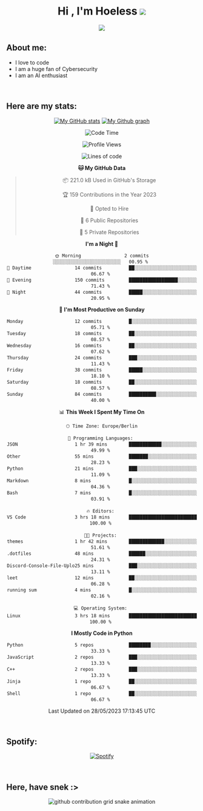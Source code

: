 <h1 align="center">Hi , I'm Hoeless <img src="https://media.giphy.com/media/hvRJCLFzcasrR4ia7z/giphy.gif" width="35"></h1>
<p align="center">
  <a href="https://github.com/whois-hoeless"><img src="https://readme-typing-svg.demolab.com?font=Roboto+Mono&weight=300&size=28&duration=4000&pause=100&color=C109F7&center=true&vCenter=true&width=580&height=127&lines=I'm+a+programmer;I'm+an+AI+enthusiast;I'm+a+big+fan+of+Neural+Networks;I'm+interested+in+Computer+Science;I+love+Cybersecurity;By+the+way+I+use+Arch+%F0%9F%92%80"></a>
</p>

## About me:

- I love to code
- I am a huge fan of Cybersecurity
- I am an AI enthusiast 

<br>

## Here are my stats:

<div align="center">
    
 [![My GitHub stats](https://github-readme-stats.vercel.app/api?username=whois-hoeless&count_private=true&show_icons=true&theme=radical)](https://github.com/whois-hoeless)
 [![My Github graph](http://github-profile-summary-cards.vercel.app/api/cards/profile-details?username=whois-hoeless&theme=radical)](https://github.com/whois-hoeless)

<!--START_SECTION:waka-->
![Code Time](http://img.shields.io/badge/Code%20Time-13%20hrs%2038%20mins-blue)

![Profile Views](http://img.shields.io/badge/Profile%20Views-1-blue)

![Lines of code](https://img.shields.io/badge/From%20Hello%20World%20I%27ve%20Written-24.5%20thousand%20lines%20of%20code-blue)

**🐱 My GitHub Data** 

> 📦 221.0 kB Used in GitHub's Storage 
 > 
> 🏆 159 Contributions in the Year 2023
 > 
> 💼 Opted to Hire
 > 
> 📜 6 Public Repositories 
 > 
> 🔑 5 Private Repositories 
 > 
**I'm a Night 🦉** 

```text
🌞 Morning                2 commits           ░░░░░░░░░░░░░░░░░░░░░░░░░   00.95 % 
🌆 Daytime                14 commits          ██░░░░░░░░░░░░░░░░░░░░░░░   06.67 % 
🌃 Evening                150 commits         ██████████████████░░░░░░░   71.43 % 
🌙 Night                  44 commits          █████░░░░░░░░░░░░░░░░░░░░   20.95 % 
```
📅 **I'm Most Productive on Sunday** 

```text
Monday                   12 commits          █░░░░░░░░░░░░░░░░░░░░░░░░   05.71 % 
Tuesday                  18 commits          ██░░░░░░░░░░░░░░░░░░░░░░░   08.57 % 
Wednesday                16 commits          ██░░░░░░░░░░░░░░░░░░░░░░░   07.62 % 
Thursday                 24 commits          ███░░░░░░░░░░░░░░░░░░░░░░   11.43 % 
Friday                   38 commits          █████░░░░░░░░░░░░░░░░░░░░   18.10 % 
Saturday                 18 commits          ██░░░░░░░░░░░░░░░░░░░░░░░   08.57 % 
Sunday                   84 commits          ██████████░░░░░░░░░░░░░░░   40.00 % 
```


📊 **This Week I Spent My Time On** 

```text
🕑︎ Time Zone: Europe/Berlin

💬 Programming Languages: 
JSON                     1 hr 39 mins        ████████████░░░░░░░░░░░░░   49.99 % 
Other                    55 mins             ███████░░░░░░░░░░░░░░░░░░   28.23 % 
Python                   21 mins             ███░░░░░░░░░░░░░░░░░░░░░░   11.09 % 
Markdown                 8 mins              █░░░░░░░░░░░░░░░░░░░░░░░░   04.36 % 
Bash                     7 mins              █░░░░░░░░░░░░░░░░░░░░░░░░   03.91 % 

🔥 Editors: 
VS Code                  3 hrs 18 mins       █████████████████████████   100.00 % 

🐱‍💻 Projects: 
themes                   1 hr 42 mins        █████████████░░░░░░░░░░░░   51.61 % 
.dotfiles                48 mins             ██████░░░░░░░░░░░░░░░░░░░   24.31 % 
Discord-Console-File-Uplo25 mins             ███░░░░░░░░░░░░░░░░░░░░░░   13.11 % 
leet                     12 mins             ██░░░░░░░░░░░░░░░░░░░░░░░   06.28 % 
running sum              4 mins              █░░░░░░░░░░░░░░░░░░░░░░░░   02.16 % 

💻 Operating System: 
Linux                    3 hrs 18 mins       █████████████████████████   100.00 % 
```

**I Mostly Code in Python** 

```text
Python                   5 repos             ████████░░░░░░░░░░░░░░░░░   33.33 % 
JavaScript               2 repos             ███░░░░░░░░░░░░░░░░░░░░░░   13.33 % 
C++                      2 repos             ███░░░░░░░░░░░░░░░░░░░░░░   13.33 % 
Jinja                    1 repo              ██░░░░░░░░░░░░░░░░░░░░░░░   06.67 % 
Shell                    1 repo              ██░░░░░░░░░░░░░░░░░░░░░░░   06.67 % 
```




 Last Updated on 28/05/2023 17:13:45 UTC
<!--END_SECTION:waka-->
</div>
<br>

## Spotify:

<div align="center">

[![Spotify](https://whois-hoeless.vercel.app/api/spotify?background_color=0d1117&border_color=090d13)](https://open.spotify.com/user/heanchenhorst)
</div>

<br>

## Here, have snek :>
<div align="center">
<picture>
  <source media="(prefers-color-scheme: dark)" srcset="https://raw.githubusercontent.com/whois-hoeless/whois-hoeless/output/github-contribution-grid-snake-dark.svg">
  <source media="(prefers-color-scheme: light)" srcset="https://raw.githubusercontent.com/whois-hoeless/whois-hoeless/output/github-contribution-grid-snake.svg">
  <img alt="github contribution grid snake animation" src="https://raw.githubusercontent.com/whois-hoeless/whois-hoeless/output/github-contribution-grid-snake.svg">
</div>
